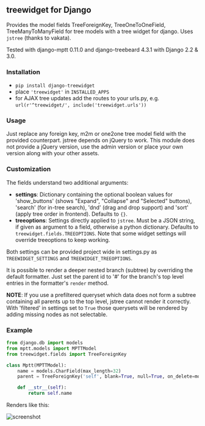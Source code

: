 ## treewidget for Django ##

Provides the model fields TreeForeignKey, TreeOneToOneField, TreeManyToManyField
for tree models with a tree widget for django. Uses `jstree` (thanks to vakata).

Tested with django-mptt 0.11.0 and django-treebeard 4.3.1 with Django 2.2 & 3.0.


### Installation ###

- `pip install django-treewidget`
- place `'treewidget'` in `INSTALLED_APPS`
- for AJAX tree updates add the routes to your urls.py,
e.g. `url(r'^treewidget/', include('treewidget.urls'))`


### Usage ###

Just replace any foreign key, m2m or one2one tree model field with the provided counterpart.
jstree depends on jQuery to work. This module does not provide a jQuery version, use the
admin version or place your own version along with your other assets.


### Customization ###

The fields understand two additional arguments:

- **settings**: Dictionary containing the optional boolean values for 'show_buttons'
(shows "Expand", "Collapse" and "Selected" buttons), 'search' (for in-tree search),
'dnd' (drag and drop support) and 'sort' (apply tree order in frontend). Defaults to `{}`.
- **treeoptions**: Settings directly applied to `jstree`. Must be a JSON string, if given as
argument to a field, otherwise a python dictionary. Defaults to `treewidget.fields.TREEOPTIONS`.
Note that some widget settings will override treeoptions to keep working.

Both settings can be provided project wide in settings.py as `TREEWIDGET_SETTINGS` and
`TREEWIDGET_TREEOPTIONS`.

It is possible to render a deeper nested branch (subtree) by overriding the default
formatter. Just set the parent id to '#' for the branch's top level entries in the
formatter's `render` method.

**NOTE**: If you use a prefiltered queryset which data does not form a subtree
containing all parents up to the top level, jstree cannot render it correctly.
With 'filtered' in settings set to `True` those querysets will be rendered by
adding missing nodes as not selectable.

### Example ###
```python
from django.db import models
from mptt.models import MPTTModel
from treewidget.fields import TreeForeignKey

class Mptt(MPTTModel):
    name = models.CharField(max_length=32)
    parent = TreeForeignKey('self', blank=True, null=True, on_delete=models.CASCADE)

    def __str__(self):
        return self.name
```

Renders like this:

![screenshot](https://github.com/jerch/django-treewidget/raw/master/screenshot.png  "screenshot")
